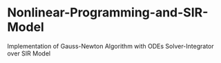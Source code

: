 # Nonlinear-Programming-and-SIR-Model
Implementation of Gauss-Newton Algorithm with ODEs Solver-Integrator over SIR Model
